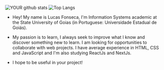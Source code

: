 ![YOUR github stats](https://github-readme-stats.vercel.app/api?username=LucasOFonseca&show_icons=true&theme=radical)
![Top Langs](https://github-readme-stats.vercel.app/api/top-langs/?username=LucasOFonseca&layout=compact&show_icons=true&theme=radical)

- Hey! My name is Lucas Fonseca, I'm Information Systems academic at the State University of Goias (in Portuguese: Universidade Estadual de Goiás).

- My passion is to learn, I always seek to improve what I know and discover something new to learn. I am looking for opportunities to collaborate with web projects. I have average experience in HTML, CSS and JavaScript and I'm also studying ReactJs and NextJs.

- I hope to be useful in your project!
<!---
LucasOFonseca/LucasOFonseca is a ✨ special ✨ repository because its `README.md` (this file) appears on your GitHub profile.
You can click the Preview link to take a look at your changes.
--->
